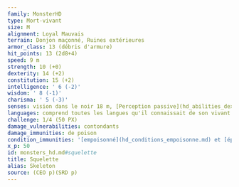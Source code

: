 ```yaml
---
family: MonsterHD
type: Mort-vivant
size: M
alignment: Loyal Mauvais
terrain: Donjon maçonné, Ruines extérieures
armor_class: 13 (débris d'armure)
hit_points: 13 (2d8+4)
speed: 9 m
strength: 10 (+0)
dexterity: 14 (+2)
constitution: 15 (+2)
intelligence: ' 6 (-2)'
wisdom: ' 8 (-1)'
charisma: ' 5 (-3)'
senses: vision dans le noir 18 m, [Perception passive](hd_abilities_dexterity_perception_passive.md) 9
languages: comprend toutes les langues qu'il connaissait de son vivant mais ne peut pas parler
challenge: 1/4 (50 PX)
damage_vulnerabilities: contondants
damage_immunities: de poison
condition_immunities: '[empoisonné](hd_conditions_empoisonne.md) et [épuisé](hd_conditions_fatigue_et_epuisement.md)'
x_p: 50
id: monsters_hd.md#squelette
title: Squelette
alias: Skeleton
source: (CEO p)(SRD p)
---
```



